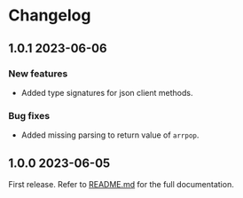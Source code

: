 # Changelog

## 1.0.1 2023-06-06

### New features

- Added type signatures for json client methods.

### Bug fixes

- Added missing parsing to return value of `arrpop`.

## 1.0.0 2023-06-05

First release. Refer to [README.md](README.md) for the full documentation.
